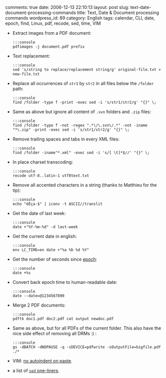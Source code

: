 comments: true
date: 2006-12-13 22:10:13
layout: post
slug: text-date-document-processing-commands
title: Text, Date & Document processing commands
wordpress_id: 89
category: English
tags: calendar, CLI, date, epoch, find, Linux, pdf, recode, sed, time, VIM




  * Extract images from a PDF document:


        :::console
        pdfimages -j document.pdf prefix







  * Text replacement:


        :::console
        sed 's/string to replace/replacement string/g' original-file.txt > new-file.txt







  * Replace all occurrences of `str1` by `str2` in all files below the `/folder` path:


        :::console
        find /folder -type f -print -exec sed -i 's/str1/str2/g' "{}" \;







  * Same as above but ignore all content of `.svn` folders and `.zip` files:


        :::console
        find /folder -type f -not -regex ".*\/\.svn\/.*" -not -iname "*\.zip" -print -exec sed -i 's/str1/str2/g' "{}" \;







  * Remove trailing spaces and tabs in every XML files:


        :::console
        find /folder -iname"*.xml" -exec sed -i 's/[ \t]*$//' "{}" \;







  * In place charset transcoding:


        :::console
        recode utf-8..latin-1 utf8text.txt







  * Remove all accented characters in a string (thanks to Matthieu for the tip):


        :::console
        echo "éÈça-$" | iconv -t ASCII//translit







  * Get the date of last week:


        :::console
        date +"%Y-%m-%d" -d last-week







  * Get the current date in english:


        :::console
        env LC_TIME=en date +"%a %b %d %Y"







  * Get the number of seconds since [epoch](http://en.wikipedia.org/wiki/Epoch_%28reference_date%29#Notable_epoch_dates_in_computing):


        :::console
        date +%s







  * Convert back epoch time to human-readable date:


        :::console
        date --date=@1234567890







  * Merge 2 PDF documents:


        :::console
        pdftk doc1.pdf doc2.pdf cat output newdoc.pdf







  * Same as above, but for all PDFs of the current folder. This also have the nice side effect of removing all DRMs :) :


        :::console
        gs -dBATCH -dNOPAUSE -q -sDEVICE=pdfwrite -sOutputFile=bigfile.pdf ./*







  * VIM: [no autoindent on paste](http://vim.wikia.com/wiki/How_to_stop_auto_indenting).



  * a list of [`sed` one-liners](http://sed.sourceforge.net/sed1line.txt).



